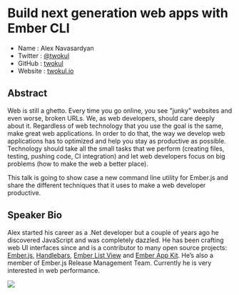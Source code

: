 # Build next generation web apps with Ember CLI

* Name      : Alex Navasardyan
* Twitter   : [@twokul][]
* GitHub    : [twokul][]
* Website   : [twokul.io][]

## Abstract

Web is still a ghetto. Every time you go online, you see "junky" websites and even worse, broken URLs.
We, as web developers, should care deeply about it. Regardless of web technology that you use the goal
is the same, make great web applications. In order to do that, the way we develop web applications has
to optimized and help you stay as productive as possible. Technology should take all the small tasks
that we perform (creating files, testing, pushing code, CI integration) and let web developers focus
on big problems (how to make the web a better place).

This talk is going to show case a new command line utility for Ember.js and share the different
techniques that it uses to make a web developer productive.

## Speaker Bio

Alex started his career as a .Net developer but a couple of years ago he discovered JavaScript and was completely dazzled.
He has been crafting web UI interfaces since and is a contributor to many open source projects: [Ember.js](http://emberjs.com),
[Handlebars](http://handlebarsjs.com), [Ember List View](https://github.com/emberjs/list-view)
and [Ember App Kit](https://github.com/dockyard/ember-appkit-rails). He’s also a member of Ember.js Release Management Team.
Currently he is very interested in web performance.

![](https://raw.github.com/twokul/2014.cascadiajs.com/master/images/alexnavasardyan.jpg)

[@twokul]:http://twitter.com/twokul
[twokul]:http://github.com/twokul
[twokul.io]:http://twokul.io
